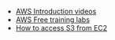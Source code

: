 * [AWS Introduction videos](https://aws.amazon.com/training/intro_series/)
* [AWS Free training labs](https://qwiklabs.com/?qlcampaign=aws10#section-4)
* [How to access S3 from EC2](http://parthicloud.com/how-to-access-s3-bucket-from-application-on-amazon-ec2-without-access-credentials/)
